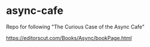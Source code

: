 # async-cafe
Repo for following "The Curious Case of the Async Cafe"

https://editorscut.com/Books/Async/bookPage.html